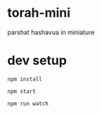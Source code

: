 # torah-mini
parshat hashavua in miniature

# dev setup
`npm install`

`npm start`

`npm run watch`
